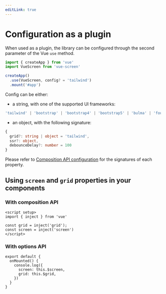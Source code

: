 ```yaml
---
editLink: true
---
```


# Configuration as a plugin

When used as a plugin, the library can be configured through the second parameter of the Vue `use` method.
```js
import { createApp } from 'vue'
import VueScreen from 'vue-screen'

createApp()
  .use(VueScreen, config? = 'tailwind')
  .mount('#app')
```

Config can be either:

- a string, with one of the supported UI frameworks:

```ts
'tailwind' | 'bootstrap' | 'bootstrap4' | 'bootstrap5' | 'bulma' | 'foundation' | 'materialize' | 'semanticUi'
```

- an object, with the following signature:

```ts
{
  grid?: string | object = 'tailwind',
  ssr?: object,
  debounceDelay?: number = 100
}
```

Please refer to [Composition API configuration](/guide/configuration/composition-api) for the signatures of each property.

## Using `screen` and `grid` properties in your components

### With composition API

```vue
<script setup>
import { inject } from 'vue'

const grid = inject('grid');
const screen = inject('screen')
</script>
```

### With options API

```vue
export default {
  onMounted() {
    console.log({
      screen: this.$screen,
      grid: this.$grid,
    })
  }
}
```
